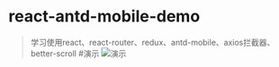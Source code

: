 # react-antd-mobile-demo
> 学习使用react、react-router、redux、antd-mobile、axios拦截器、better-scroll
#演示
>![演示](https://github.com/LeeRayno/react-antd-mobile-demo/blob/master/screenshots/screen.gif)